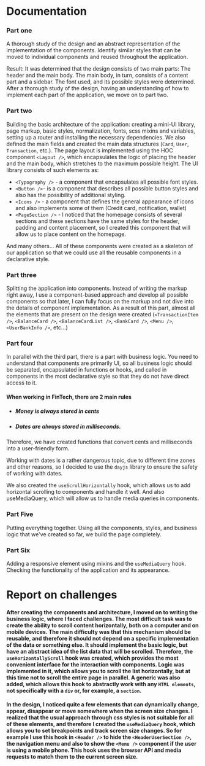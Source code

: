 # Documentation

### Part one
A thorough study of the design and an abstract representation of the implementation of the components. Identify similar styles that can be moved to individual components and reused throughout the application.

Result: It was determined that the design consists of two main parts: The header and the main body. The main body, in turn, consists of a content part and a sidebar. The font used, and its possible styles were determined. After a thorough study of the design, having an understanding of how to implement each part of the application, we move on to part two.

### Part two
Building the basic architecture of the application: creating a mini-UI library, page markup, basic styles, normalization, fonts, scss mixins and variables, setting up a router and installing the necessary dependencies. We also defined the main fields and created the main data structures (```Card```, ```User```, ```Transaction```, etc.). The page layout is implemented using the HOC component ```<Layout />```, which encapsulates the logic of placing the header and the main body, which stretches to the maximum possible height. The UI library consists of such elements as:
- ```<Typography />``` - a component that encapsulates all possible font styles.
- ```<Button />```-  is a component that describes all possible button styles and also has the possibility of additional styling.
- ```<Icons />``` - a component that defines the general appearance of icons and also implements some of them (Credit card, notification, wallet)
- ```<PageSection />``` - I noticed that the homepage consists of several sections and these sections have the same styles for the header, padding and content placement, so I created this component that will allow us to place content on the homepage.

And many others...
All of these components were created as a skeleton of our application so that we could use all the reusable components in a declarative style.

### Part three
Splitting the application into components. Instead of writing the markup right away, I use a component-based approach and develop all possible components so that later, I can fully focus on the markup and not dive into the details of component implementation. As a result of this part, almost all the elements that are present on the design were created (```<TransactionItem />```, ```<BalanceCard />```, ```<BalanceCardList />```, ```<BankCard />```, ```<Menu />```, ```<UserBankInfo />```, etc...)

### Part four
In parallel with the third part, there is a part with business logic. You need to understand that components are primarily UI, so all business logic should be separated, encapsulated in functions or hooks, and called in components in the most declarative style so that they do not have direct access to it.

#### When working in FinTech, there are 2 main rules
- ##### Money is always stored in cents
- ##### Dates are always stored in milliseconds.
Therefore, we have created functions that convert cents and milliseconds into a user-friendly form.

Working with dates is a rather dangerous topic, due to different time zones and other reasons, so I decided to use the ```dayjs``` library to ensure the safety of working with dates.

We also created the ```useScrollHorizontally``` hook, which allows us to add horizontal scrolling to components and handle it well. And also useMediaQuery, which will allow us to handle media queries in components.

### Part Five
Putting everything together. Using all the components, styles, and business logic that we've created so far, we build the page completely.

### Part Six
Adding a responsive element using mixins and the ```useMediaQuery``` hook. Checking the functionality of the application and its appearance.


# Report on challenges 
#### After creating the components and architecture, I moved on to writing the business logic, where I faced challenges. The most difficult task was to create the ability to scroll content horizontally, both on a computer and on mobile devices. The main difficulty was that this mechanism should be reusable, and therefore it should not depend on a specific implementation of the data or something else. It should implement the basic logic, but have an abstract idea of the list data that will be scrolled. Therefore, the ```useHorizontallyScroll``` hook was created, which provides the most convenient interface for the interaction with components. Logic was implemented in it, which allows you to scroll the list horizontally, but at this time not to scroll the entire page in parallel. A generic was also added, which allows this hook to abstractly work with any ```HTML elements```, not specifically with a ```div``` or, for example, a ```section```.

#### In the design, I noticed quite a few elements that can dynamically change, appear, disappear or move somewhere when the screen size changes. I realized that the usual approach through css styles is not suitable for all of these elements, and therefore I created the ```useMediaQuery``` hook, which allows you to set breakpoints and track screen size changes. So for example I use this hook in ```<Header />``` to hide the ```<HeaderUserSection />```, the navigation menu and also to show the ```<Menu />``` component if the user is using a mobile phone. This hook uses the browser API and media requests to match them to the current screen size.
